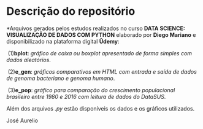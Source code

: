 # Descrição do repositório

*Arquivos gerados pelos estudos realizados no curso **DATA SCIENCE: VISUALIZAÇÃO DE DADOS COM PYTHON** elaborado por **Diego Mariano** e disponibilizado na plataforma digital **Ûdemy**:

​		(1)**bplot**: *gráfico de caixa ou boxplot apresentado de forma simples com dados aleatórios*.

​		(2)**e_gen**: *gráficos comparativos em HTML com entrada e saída de dados de genoma bacteriano e genoma humano*.

​		(3)**e_pop**: *gráfico para comparação do crescimento populacional brasileiro entre 1980 e 2016 com leitura de dados do DataSUS*.

Além dos arquivos *.py* estão disponíveis os dados e os gráficos utilizados.

José Aurelio